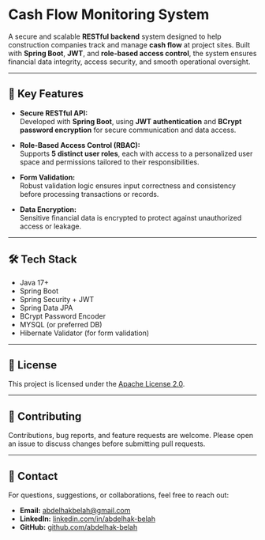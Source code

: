 # Cash Flow Monitoring System

A secure and scalable **RESTful backend** system designed to help construction companies track and manage **cash flow** at project sites. Built with **Spring Boot**, **JWT**, and **role-based access control**, the system ensures financial data integrity, access security, and smooth operational oversight.

---

## 🔐 Key Features

- **Secure RESTful API:**  
  Developed with **Spring Boot**, using **JWT authentication** and **BCrypt password encryption** for secure communication and data access.

- **Role-Based Access Control (RBAC):**  
  Supports **5 distinct user roles**, each with access to a personalized user space and permissions tailored to their responsibilities.

- **Form Validation:**  
  Robust validation logic ensures input correctness and consistency before processing transactions or records.

- **Data Encryption:**  
  Sensitive financial data is encrypted to protect against unauthorized access or leakage.

---

## 🛠️ Tech Stack

- Java 17+
- Spring Boot
- Spring Security + JWT
- Spring Data JPA
- BCrypt Password Encoder
- MYSQL (or preferred DB)
- Hibernate Validator (for form validation)

---

## 📄 License

This project is licensed under the [Apache License 2.0](LICENSE).

---

## 🙌 Contributing

Contributions, bug reports, and feature requests are welcome. Please open an issue to discuss changes before submitting pull requests.

---

## 📧 Contact

For questions, suggestions, or collaborations, feel free to reach out:

- **Email:** abdelhakbelah@gmail.com  
- **LinkedIn:** [linkedin.com/in/abdelhak-belah](https://www.linkedin.com/in/abdelhak-belah)  
- **GitHub:** [github.com/abdelhak-belah](https://github.com/abdelhak-belah)
